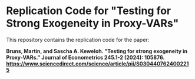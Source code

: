 # Replication Code for "Testing for Strong Exogeneity in Proxy-VARs"

This repository contains the replication code for the paper:  

**Bruns, Martin, and Sascha A. Keweloh. "Testing for strong exogeneity in Proxy-VARs." Journal of Econometrics 245.1-2 (2024): 105876. https://www.sciencedirect.com/science/article/pii/S0304407624002215**



